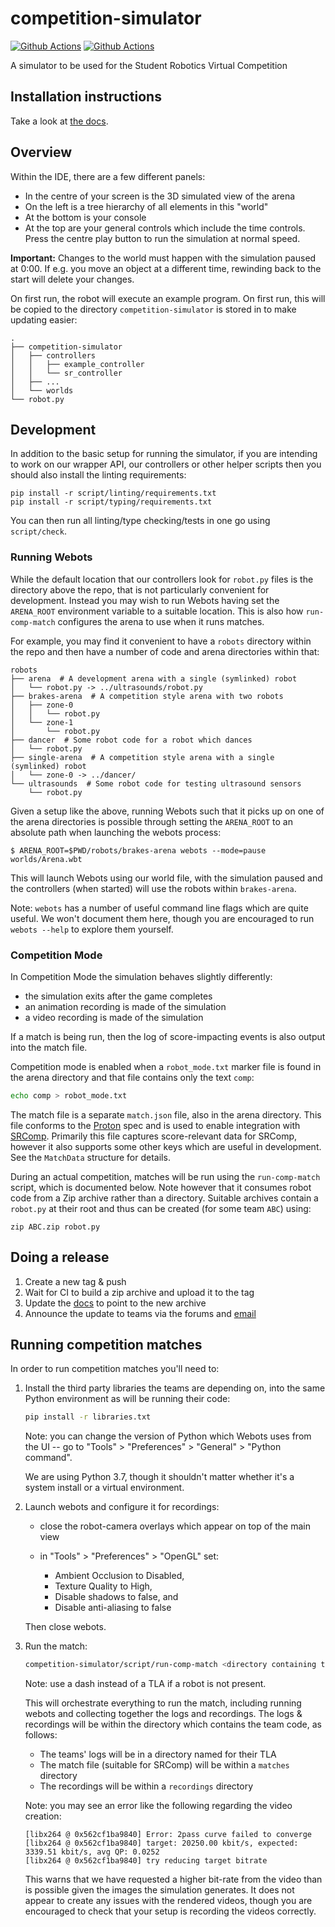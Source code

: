 # competition-simulator

[![Github Actions](https://github.com/srobo/competition-simulator/workflows/Simulator%20tests/badge.svg)](https://github.com/srobo/competition-simulator/actions?query=workflow%3A%22Simulator+tests%22)
[![Github Actions](https://github.com/srobo/competition-simulator/workflows/Simulator%20match/badge.svg)](https://github.com/srobo/competition-simulator/actions?query=workflow%3A%22Simulator+match%22)

A simulator to be used for the Student Robotics Virtual Competition

## Installation instructions

Take a look at [the docs](https://studentrobotics.org/docs/simulator/#installation).

## Overview

Within the IDE, there are a few different panels:

- In the centre of your screen is the 3D simulated view of the arena
- On the left is a tree hierarchy of all elements in this "world"
- At the bottom is your console
- At the top are your general controls which include the time controls. Press the centre play button to run the simulation at normal speed.

**Important:** Changes to the world must happen with the simulation paused at 0:00. If e.g. you move an object at a different time, rewinding back to the start will delete your changes.

On first run, the robot will execute an example program. On first run, this will be copied to the directory `competition-simulator` is stored in to make updating easier:

``` plain
.
├── competition-simulator
│   ├── controllers
│   │   ├── example_controller
│   │   └── sr_controller
│   ├── ...
│   └── worlds
└── robot.py
```

## Development

In addition to the basic setup for running the simulator, if you are intending
to work on our wrapper API, our controllers or other helper scripts then you
should also install the linting requirements:

``` shell
pip install -r script/linting/requirements.txt
pip install -r script/typing/requirements.txt
```

You can then run all linting/type checking/tests in one go using `script/check`.

### Running Webots

While the default location that our controllers look for `robot.py` files is the
directory above the repo, that is not particularly convenient for development.
Instead you may wish to run Webots having set the `ARENA_ROOT` environment
variable to a suitable location. This is also how `run-comp-match` configures
the arena to use when it runs matches.

For example, you may find it convenient to have a `robots` directory within the
repo and then have a number of code and arena directories within that:

```
robots
├── arena  # A development arena with a single (symlinked) robot
│   └── robot.py -> ../ultrasounds/robot.py
├── brakes-arena  # A competition style arena with two robots
│   ├── zone-0
│   │   └── robot.py
│   └── zone-1
│       └── robot.py
├── dancer  # Some robot code for a robot which dances
│   └── robot.py
├── single-arena  # A competition style arena with a single (symlinked) robot
│   └── zone-0 -> ../dancer/
└── ultrasounds  # Some robot code for testing ultrasound sensors
    └── robot.py
```

Given a setup like the above, running Webots such that it picks up on one of the
arena directories is possible through setting the `ARENA_ROOT` to an absolute
path when launching the webots process:

```
$ ARENA_ROOT=$PWD/robots/brakes-arena webots --mode=pause worlds/Arena.wbt
```

This will launch Webots using our world file, with the simulation paused and the
controllers (when started) will use the robots within `brakes-arena`.

Note: `webots` has a number of useful command line flags which are quite useful.
We won't document them here, though you are encouraged to run `webots --help` to
explore them yourself.

### Competition Mode

In Competition Mode the simulation behaves slightly differently:
- the simulation exits after the game completes
- an animation recording is made of the simulation
- a video recording is made of the simulation

If a match is being run, then the log of score-impacting events is also output
into the match file.

Competition mode is enabled when a `robot_mode.txt` marker file is found in the
arena directory and that file contains only the text `comp`:

``` bash
echo comp > robot_mode.txt
```

The match file is a separate `match.json` file, also in the arena directory.
This file conforms to the [Proton](https://github.com/PeterJCLaw/proton) spec
and is used to enable integration with [SRComp][srcomp]. Primarily this file
captures score-relevant data for SRComp, however it also supports some other
keys which are useful in development. See the `MatchData` structure for details.

During an actual competition, matches will be run using the `run-comp-match`
script, which is documented below. Note however that it consumes robot code from
a Zip archive rather than a directory. Suitable archives contain a `robot.py` at
their root and thus can be created (for some team `ABC`) using:

```
zip ABC.zip robot.py
```

[srcomp]: https://github.com/PeterJCLaw/srcomp/wiki

## Doing a release

1. Create a new tag & push
2. Wait for CI to build a zip archive and upload it to the tag
4. Update the [docs](https://github.com/srobo/docs) to point to the new archive
5. Announce the update to teams via the forums and [email](https://github.com/srobo/team-emails)

## Running competition matches

In order to run competition matches you'll need to:

1. Install the third party libraries the teams are depending on, into the same
   Python environment as will be running their code:

    ``` bash
    pip install -r libraries.txt
    ```

   Note: you can change the version of Python which Webots uses from the UI --
   go to "Tools" > "Preferences" > "General" > "Python command".

   We are using Python 3.7, though it shouldn't matter whether it's a system
   install or a virtual environment.

2. Launch webots and configure it for recordings:

    - close the robot-camera overlays which appear on top of the main view

    - in "Tools" > "Preferences" > "OpenGL" set:

        - Ambient Occlusion to Disabled,
        - Texture Quality to High,
        - Disable shadows to false, and
        - Disable anti-aliasing to false

   Then close webots.

3. Run the match:

    ```bash
    competition-simulator/script/run-comp-match <directory containing team code> <match number> <Zone 0 TLA> <Zone 1 TLA>
    ```

    Note: use a dash instead of a TLA if a robot is not present.

    This will orchestrate everything to run the match, including running webots
    and collecting together the logs and recordings. The logs & recordings will
    be within the directory which contains the team code, as follows:
    - The teams' logs will be in a directory named for their TLA
    - The match file (suitable for SRComp) will be within a `matches` directory
    - The recordings will be within a `recordings` directory

    Note: you may see an error like the following regarding the video creation:
    ``` plain
    [libx264 @ 0x562cf1ba9840] Error: 2pass curve failed to converge
    [libx264 @ 0x562cf1ba9840] target: 20250.00 kbit/s, expected: 3339.51 kbit/s, avg QP: 0.0252
    [libx264 @ 0x562cf1ba9840] try reducing target bitrate
    ```
    This warns that we have requested a higher bit-rate from the video than is
    possible given the images the simulation generates. It does not appear to
    create any issues with the rendered videos, though you are encouraged to
    check that your setup is recording the videos correctly.
